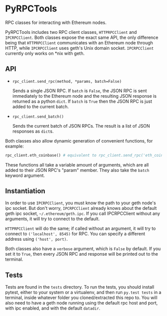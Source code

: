 # PyRPCTools
RPC classes for interacting with Ethereum nodes.

PyRPCTools includes two RPC client classes, `HTTPRPCClient` and `IPCRPCClient`.
Both classes expose the exact same API, the only difference being that `HTTPRPCClient` communicates with an Ethereum node through HTTP, while `IPCRPCClient` uses geth's Unix domain socket. `IPCRPCClient` currently only works on *nix with geth.

## API

* `rpc_client.send_rpc(method, *params, batch=False)`

   Sends a single JSON RPC. If `batch` is `False`, the JSON RPC is sent immediately to the Ethereum node and the resulting JSON response is returned as a python `dict`. If `batch` is `True` then the JSON RPC is just added to the current batch.

* `rpc_client.send_batch()`

   Sends the current batch of JSON RPCs. The result is a list of JSON responses as `dict`s.

Both classes also allow dynamic generation of convenient functions, for example:
```python
rpc_client.eth_coinbase() # equivalent to rpc_client.send_rpc('eth_coinbase')
```
These functions all take a variable amount of arguments, which are all added to their JSON RPC's "param" member.
They also take the `batch` keyword argument.

## Instantiation

In order to use `IPCRPCClient`, you must know the path to your geth node's ipc socket. But don't worry, `IPCRPCClient` already knows about the default geth ipc socket, `~/.ethereum/geth.ipc`. If you call IPCRPCClient without any arguments, it will try to connect to the default. 

`HTTPRPCClient` will do the same; if called without an argument, it will try to connect to `('localhost', 8545)` for RPC. You can specify a different address using `('host', port)`.

Both classes also have a `verbose` argument, which is `False` by default. If you set it to `True`, then every JSON RPC and response will be printed out to the terminal.

## Tests

Tests are found in the `tests` directory. To run the tests, you should install pytest, either to your system or a virtualenv, and then run `py.test tests` in a terminal, inside whatever folder you cloned/extracted this repo to. You will also need to have a geth node running using the default rpc host and port, with ipc enabled, and with the default `datadir`.
